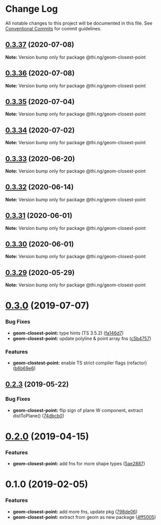# Change Log

All notable changes to this project will be documented in this file.
See [Conventional Commits](https://conventionalcommits.org) for commit guidelines.

## [0.3.37](https://github.com/thi-ng/umbrella/compare/@thi.ng/geom-closest-point@0.3.36...@thi.ng/geom-closest-point@0.3.37) (2020-07-08)

**Note:** Version bump only for package @thi.ng/geom-closest-point





## [0.3.36](https://github.com/thi-ng/umbrella/compare/@thi.ng/geom-closest-point@0.3.35...@thi.ng/geom-closest-point@0.3.36) (2020-07-08)

**Note:** Version bump only for package @thi.ng/geom-closest-point





## [0.3.35](https://github.com/thi-ng/umbrella/compare/@thi.ng/geom-closest-point@0.3.34...@thi.ng/geom-closest-point@0.3.35) (2020-07-04)

**Note:** Version bump only for package @thi.ng/geom-closest-point





## [0.3.34](https://github.com/thi-ng/umbrella/compare/@thi.ng/geom-closest-point@0.3.33...@thi.ng/geom-closest-point@0.3.34) (2020-07-02)

**Note:** Version bump only for package @thi.ng/geom-closest-point





## [0.3.33](https://github.com/thi-ng/umbrella/compare/@thi.ng/geom-closest-point@0.3.32...@thi.ng/geom-closest-point@0.3.33) (2020-06-20)

**Note:** Version bump only for package @thi.ng/geom-closest-point





## [0.3.32](https://github.com/thi-ng/umbrella/compare/@thi.ng/geom-closest-point@0.3.31...@thi.ng/geom-closest-point@0.3.32) (2020-06-14)

**Note:** Version bump only for package @thi.ng/geom-closest-point





## [0.3.31](https://github.com/thi-ng/umbrella/compare/@thi.ng/geom-closest-point@0.3.30...@thi.ng/geom-closest-point@0.3.31) (2020-06-01)

**Note:** Version bump only for package @thi.ng/geom-closest-point





## [0.3.30](https://github.com/thi-ng/umbrella/compare/@thi.ng/geom-closest-point@0.3.29...@thi.ng/geom-closest-point@0.3.30) (2020-06-01)

**Note:** Version bump only for package @thi.ng/geom-closest-point





## [0.3.29](https://github.com/thi-ng/umbrella/compare/@thi.ng/geom-closest-point@0.3.28...@thi.ng/geom-closest-point@0.3.29) (2020-05-29)

**Note:** Version bump only for package @thi.ng/geom-closest-point





# [0.3.0](https://github.com/thi-ng/umbrella/compare/@thi.ng/geom-closest-point@0.2.3...@thi.ng/geom-closest-point@0.3.0) (2019-07-07)

### Bug Fixes

* **geom-closest-point:** type hints (TS 3.5.2) ([fa146d7](https://github.com/thi-ng/umbrella/commit/fa146d7))
* **geom-closest-point:** update polyline & point array fns ([c5b4757](https://github.com/thi-ng/umbrella/commit/c5b4757))

### Features

* **geom-clostest-point:** enable TS strict compiler flags (refactor) ([b6b69e6](https://github.com/thi-ng/umbrella/commit/b6b69e6))

## [0.2.3](https://github.com/thi-ng/umbrella/compare/@thi.ng/geom-closest-point@0.2.2...@thi.ng/geom-closest-point@0.2.3) (2019-05-22)

### Bug Fixes

* **geom-closest-point:** flip sign of plane W component, extract distToPlane() ([74dbcb0](https://github.com/thi-ng/umbrella/commit/74dbcb0))

# [0.2.0](https://github.com/thi-ng/umbrella/compare/@thi.ng/geom-closest-point@0.1.13...@thi.ng/geom-closest-point@0.2.0) (2019-04-15)

### Features

* **geom-closest-point:** add fns for more shape types ([5ae2887](https://github.com/thi-ng/umbrella/commit/5ae2887))

# 0.1.0 (2019-02-05)

### Features

* **geom-closest-point:** add more fns, update pkg ([798de06](https://github.com/thi-ng/umbrella/commit/798de06))
* **geom-closest-point:** extract from geom as new package ([4ff5005](https://github.com/thi-ng/umbrella/commit/4ff5005))
